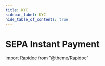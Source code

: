 ```yaml
---
title: KYC
sidebar_label: KYC
hide_table_of_contents: true
---
```


# SEPA Instant Payment

import Rapidoc from "@theme/Rapidoc"

<Rapidoc apiUrl="/v2.0/kyc.usermanagment">
</Rapidoc>
